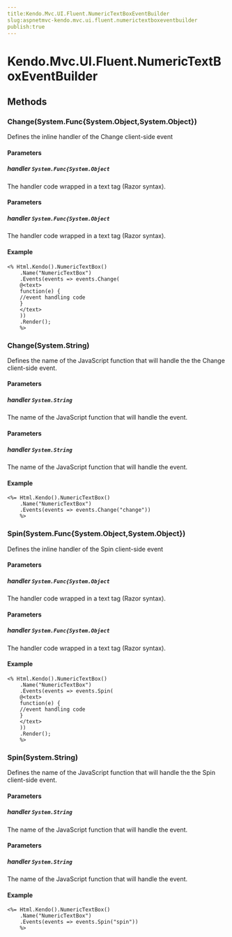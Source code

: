 ```yaml
---
title:Kendo.Mvc.UI.Fluent.NumericTextBoxEventBuilder
slug:aspnetmvc-kendo.mvc.ui.fluent.numerictextboxeventbuilder
publish:true
---
```


# Kendo.Mvc.UI.Fluent.NumericTextBoxEventBuilder

## Methods

### Change(System.Func{System.Object,System.Object})
Defines the inline handler of the Change client-side event

#### Parameters

##### handler `System.Func{System.Object`
The handler code wrapped in a text tag (Razor syntax).

#### Parameters

##### handler `System.Func{System.Object`
The handler code wrapped in a text tag (Razor syntax).

#### Example
    <% Html.Kendo().NumericTextBox()
        .Name("NumericTextBox")
        .Events(events => events.Change(
        @<text>
        function(e) {
        //event handling code
        }
        </text>
        ))
        .Render();
        %>

### Change(System.String)
Defines the name of the JavaScript function that will handle the the Change client-side event.

#### Parameters

##### handler `System.String`
The name of the JavaScript function that will handle the event.

#### Parameters

##### handler `System.String`
The name of the JavaScript function that will handle the event.

#### Example
    <%= Html.Kendo().NumericTextBox()
        .Name("NumericTextBox")
        .Events(events => events.Change("change"))
        %>

### Spin(System.Func{System.Object,System.Object})
Defines the inline handler of the Spin client-side event

#### Parameters

##### handler `System.Func{System.Object`
The handler code wrapped in a text tag (Razor syntax).

#### Parameters

##### handler `System.Func{System.Object`
The handler code wrapped in a text tag (Razor syntax).

#### Example
    <% Html.Kendo().NumericTextBox()
        .Name("NumericTextBox")
        .Events(events => events.Spin(
        @<text>
        function(e) {
        //event handling code
        }
        </text>
        ))
        .Render();
        %>

### Spin(System.String)
Defines the name of the JavaScript function that will handle the the Spin client-side event.

#### Parameters

##### handler `System.String`
The name of the JavaScript function that will handle the event.

#### Parameters

##### handler `System.String`
The name of the JavaScript function that will handle the event.

#### Example
    <%= Html.Kendo().NumericTextBox()
        .Name("NumericTextBox")
        .Events(events => events.Spin("spin"))
        %>